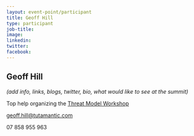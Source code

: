 ```yaml
---
layout: event-point/participant
title: Geoff Hill
type: participant
job-title:
image: 
linkedin:
twitter:
facebook:
---
```


## Geoff Hill

_(add info, links, blogs, twitter, bio, what would like to see at the summit)_

Top help organizing the [Threat Model Workshop](../Working-Sessions/Threat-Model.md)

geoff.hill@tutamantic.com

07 858 955 963
